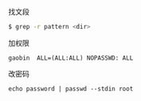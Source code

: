 找文段
```bash
$ grep -r pattern <dir>
```
加权限
```
gaobin  ALL=(ALL:ALL) NOPASSWD: ALL
```
改密码
```
echo password | passwd --stdin root
```
